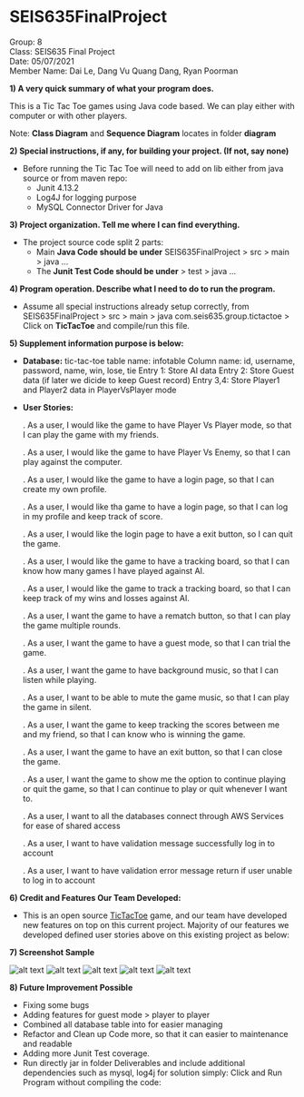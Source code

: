 # SEIS635FinalProject

Group: 8 <br>
Class: SEIS635 Final Project <br>
Date: 05/07/2021 <br>
Member Name: Dai Le, Dang Vu Quang Dang, Ryan Poorman <br>

**1) A very quick summary of what your program does.**

This is a Tic Tac Toe games using Java code based. We can play either with computer or with other players.

Note: **Class Diagram** and **Sequence Diagram** locates in folder **diagram**

**2) Special instructions, if any, for building your project. (If not, say none)**

* Before running the Tic Tac Toe will need to add on lib either from java source or from maven repo:
    * Junit 4.13.2
    * Log4J for logging purpose
    * MySQL Connector Driver for Java

**3) Project organization. Tell me where I can find everything.**

* The project source code split 2 parts:
    * Main **Java Code should be under** SEIS635FinalProject > src > main > java ...
    * The **Junit Test Code should be under** > test > java ...

**4) Program operation. Describe what I need to do to run the program.**

* Assume all special instructions already setup correctly, from SEIS635FinalProject > src > main > java com.seis635.group.tictactoe > Click on **TicTacToe** and compile/run this file.

**5) Supplement information purpose is below:**

* **Database:** tic-tac-toe
  table name: infotable
  Column name: id, username, password, name, win, lose, tie
  Entry 1: Store AI data
  Entry 2: Store Guest data (if later we dicide to keep Guest record)
  Entry 3,4: Store Player1 and Player2 data in PlayerVsPlayer mode
  <br>
* **User Stories:**

  . As a user, I would like the game to have Player Vs Player mode, so that I can play the game with my friends.

  . As a user, I would like the game to have Player Vs Enemy, so that I can play against the computer.

  . As a user, I would like the game to have a login page, so that I can create my own profile.

  . As a user, I would like tha game to have a login page, so that I can log in my profile and keep track of score.

  . As a user, I would like the login page to have a exit button, so I can quit the game.

  . As a user, I would like the game to have a tracking board, so that I can know how many games I have played against AI.

  . As a user, I would like the game to track a tracking board, so that I can keep track of my wins and losses against AI.

  . As a user, I want the game to have a rematch button, so that I can play the game multiple rounds.

  . As a user, I want the game to have a guest mode, so that I can trial the game.

  . As a user, I want the game to have background music, so that I can listen while playing.

  . As a user, I want to be able to mute the game music, so that I can play the game in silent.

  . As a user, I want the game to keep tracking the scores between me and my friend, so that I can know who is winning the game.

  . As a user, I want the game to have an exit button, so that I can close the game.

  . As a user, I want the game to show me the option to continue playing or quit the game, so that I can continue to play or quit whenever I want to.

  . As a user, I want to all the databases connect through AWS Services for ease of shared access

  . As a user, I want to have validation message successfully log in to account

  . As a user, I want to have validation error message return if user unable to log in to account

**6) Credit and Features Our Team Developed:**

* This is an open source [TicTacToe](https://github.com/sgd27/tic-tac-toe.git) game, and our team have developed new features on top on this current project. Majority of our features we developed defined user stories above on this existing project as below: <br>

**7) Screenshot Sample**

![alt text](https://github.com/dang1840/SEIS635FinalProject/blob/main/diagram/highlevelarch/TicTacToe_Diagram.jpeg)
![alt text](https://github.com/dang1840/SEIS635FinalProject/blob/main/screenshot/TicTacToe_Screenshot.jpg)
![alt text](https://github.com/dang1840/SEIS635FinalProject/blob/main/screenshot/TicTacToe_Screenshot_1.jpg)
![alt text](https://github.com/dang1840/SEIS635FinalProject/blob/main/screenshot/TicTacToe_Screenshot_2.jpg)
![alt text](https://github.com/dang1840/SEIS635FinalProject/blob/main/screenshot/TicTacToe_Screenshot_3.jpg)

**8) Future Improvement Possible**

* Fixing some bugs 
* Adding features for guest mode > player to player
* Combined all database table into for easier managing 
* Refactor and Clean up Code more, so that it can easier to maintenance and readable
* Adding more Junit Test coverage.
* Run directly jar in folder Deliverables and include additional dependencies such as mysql, log4j for solution simply: Click and Run Program without compiling the code: